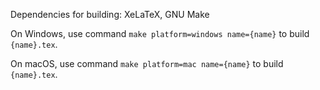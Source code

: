 Dependencies for building: XeLaTeX, GNU Make

On Windows, use command `make platform=windows name={name}` to build `{name}.tex`.

On macOS, use command `make platform=mac name={name}` to build `{name}.tex`.
